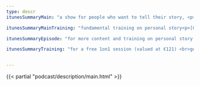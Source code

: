 ```yaml
---
type: descr
itunesSummaryMain: "a show for people who want to tell their story, <p>make an impact and leave a legacy.</p><p>learn how to tell stories that matter. <br>personal stories from people just like you, <br>who have gone through, <br>tough shit, and came out with, <br>a story to tell.</p><p>i am ramiro, creator of story legacy, <br>your story guide and on this show, i show how to, <br>tell better stories. <br>stories that matter.</p><p>guests come to share their story, <br>we dive into the life lessons learned. <br>i share my personal stories, the challenges <br>and growth that came with it.</p><p>for more content and training on personal story, go to <a href=&quot;https://ramiro.me/show&quot;>ramiro.me/show</a></p>"

itunesSummaryMainTraining: "fundamental training on personal story<p>[01] why telling your story matters <br>[02] what your story really is <br>[03] how to tell it to make an impact </p><p>be inspired to tell your story. <br>your story matters.</p><p>telling your story takes courage. <br>i honour you for being here.</p><p>my gift to you, <br>a free 1on1 session (valued at €121) <br>to book your free session go to <a href=&quot;https://ramiro.me/free&quot;>ramiro.me/free</a></p>"

itunesSummaryEpisode: "for more content and training on personal story, <br>go to <a href=&quot;https://ramiro.me/show&quot;>ramiro.me/show</a>. <p>a show for people who want to tell their story, <br>make an impact and leave a legacy.</p><p>learn how to tell stories that matter. <br>personal stories from people just like you, <br>who have gone through, <br>tough shit,and came out with, <br>a story to tell.</p><p>i am ramiro, creator of story legacy, <br>your story guide and on this show, i show how to, <br>tell better stories. <br>stories that matter.</p><p>guests come to share their story, <br>we dive into the life lessons learned. <br>i share my personal stories, the challenges, <br>and growth that came with it.</p>"

itunesSummaryTraining: "for a free 1on1 session (valued at €121) <br>go to <a href=&quot;https://ramiro.me/free&quot;>ramiro.me/free</a>. <p>topics i specialise in are, <br>[01] story <br>[02] creativity <br>[03] clarity. </p><p>i normally charge €121 for a session. <br>but because you're here, <br>it tells me that you invest in your growth. <br></p><p>that's why i want to give it to you for free. <br>my gift to you ツ</p><p>cherries <br>—ramiro</p>"


---
```


{{< partial "podcast/description/main.html" >}}
